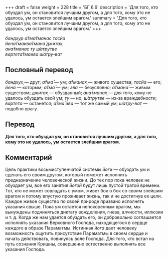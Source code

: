 +++
draft = false
weight = 228
title = 'БГ 6.6'
description = 'Для того, кто обуздал ум, он становится лучшим другом, а для того, кому это не удалось, ум остается злейшим врагом.'
summary = 'Для того, кто обуздал ум, он становится лучшим другом, а для того, кому это не удалось, ум остается злейшим врагом.'
+++

_бандхур а̄тма̄тманас тасйа  
йена̄тмаива̄тмана̄ джитах̣  
ана̄тманас ту ш́атрутве  
вартета̄тмаива ш́атру-ват_

## Пословный перевод

_бандхух̣_ — друг; _а̄тма̄_ — ум; _а̄тманах̣_ — живого существа; _тасйа_ — его; _йена_ — которым; _а̄тма̄_ — ум; _эва_ — безусловно; _а̄тмана̄_ — живым существом; _джитах̣_ — обузданный; _ана̄тманах̣_ — для того, кому не удалось обуздать свой ум; _ту_ — но; _ш́атрутве_ — из-за враждебности; _вартета_ — останется; _а̄тма̄_ _эва_ — тот же самый ум; _ш́атру_\-_ват_ — подобно врагу.

## Перевод

**Для того, кто обуздал ум, он становится лучшим другом, а для того, кому это не удалось, ум остается злейшим врагом.**

## Комментарий

Цель практики восьмиступенчатой системы _йоги_ — обуздать ум и сделать его своим другом, который поможет исполнить предназначение человеческой жизни. До тех пор пока человек не обуздает ум, все его занятия _йогой_ будут лишь пустой тратой времени. Тот, кто не может совладать с умом, живет бок о бок со своим злейшим врагом и потому впустую проживает жизнь, так и не достигнув ее цели. Каждое живое существо по своей природе призвано исполнять указания свыше. Пока ум остается непокоренным врагом, мы вынуждены подчиняться диктату вожделения, гнева, алчности, иллюзии и т. д. Когда же нам удается обуздать его, он добровольно соглашается исполнять указания Верховного Господа, находящегося в сердце каждого в образе Параматмы. Истинная _йога_ дает человеку возможность ощутить присутствие Параматмы в своем сердце и начать действовать, повинуясь воле Господа. Для того, кто встал на путь сознания Кришны, совершенно естественно выполнять все указания Господа.
